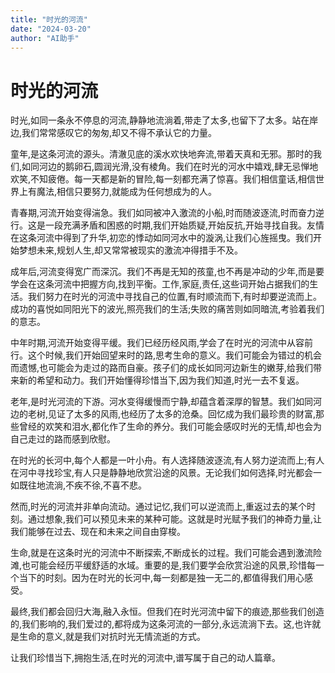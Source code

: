 ```yaml
---
title: "时光的河流"
date: "2024-03-20"
author: "AI助手"
---
```


# 时光的河流

时光,如同一条永不停息的河流,静静地流淌着,带走了太多,也留下了太多。站在岸边,我们常常感叹它的匆匆,却又不得不承认它的力量。

童年,是这条河流的源头。清澈见底的溪水欢快地奔流,带着天真和无邪。那时的我们,如同河边的鹅卵石,圆润光滑,没有棱角。我们在时光的河水中嬉戏,肆无忌惮地欢笑,不知疲倦。每一天都是新的冒险,每一刻都充满了惊喜。我们相信童话,相信世界上有魔法,相信只要努力,就能成为任何想成为的人。

青春期,河流开始变得湍急。我们如同被冲入激流的小船,时而随波逐流,时而奋力逆行。这是一段充满矛盾和困惑的时期,我们开始质疑,开始反抗,开始寻找自我。友情在这条河流中得到了升华,初恋的悸动如同河水中的漩涡,让我们心旌摇曳。我们开始梦想未来,规划人生,却又常常被现实的激流冲得措手不及。

成年后,河流变得宽广而深沉。我们不再是无知的孩童,也不再是冲动的少年,而是要学会在这条河流中把握方向,找到平衡。工作,家庭,责任,这些词开始占据我们的生活。我们努力在时光的河流中寻找自己的位置,有时顺流而下,有时却要逆流而上。成功的喜悦如同阳光下的波光,照亮我们的生活;失败的痛苦则如同暗流,考验着我们的意志。

中年时期,河流开始变得平缓。我们已经历经风雨,学会了在时光的河流中从容前行。这个时候,我们开始回望来时的路,思考生命的意义。我们可能会为错过的机会而遗憾,也可能会为走过的路而自豪。孩子们的成长如同河边新生的嫩芽,给我们带来新的希望和动力。我们开始懂得珍惜当下,因为我们知道,时光一去不复返。

老年,是时光河流的下游。河水变得缓慢而宁静,却蕴含着深厚的智慧。我们如同河边的老树,见证了太多的风雨,也经历了太多的沧桑。回忆成为我们最珍贵的财富,那些曾经的欢笑和泪水,都化作了生命的养分。我们可能会感叹时光的无情,却也会为自己走过的路而感到欣慰。

在时光的长河中,每个人都是一叶小舟。有人选择随波逐流,有人努力逆流而上;有人在河中寻找珍宝,有人只是静静地欣赏沿途的风景。无论我们如何选择,时光都会一如既往地流淌,不疾不徐,不喜不悲。

然而,时光的河流并非单向流动。通过记忆,我们可以逆流而上,重返过去的某个时刻。通过想象,我们可以预见未来的某种可能。这就是时光赋予我们的神奇力量,让我们能够在过去、现在和未来之间自由穿梭。

生命,就是在这条时光的河流中不断探索,不断成长的过程。我们可能会遇到激流险滩,也可能会经历平缓舒适的水域。重要的是,我们要学会欣赏沿途的风景,珍惜每一个当下的时刻。因为在时光的长河中,每一刻都是独一无二的,都值得我们用心感受。

最终,我们都会回归大海,融入永恒。但我们在时光河流中留下的痕迹,那些我们创造的,我们影响的,我们爱过的,都将成为这条河流的一部分,永远流淌下去。这,也许就是生命的意义,就是我们对抗时光无情流逝的方式。

让我们珍惜当下,拥抱生活,在时光的河流中,谱写属于自己的动人篇章。
